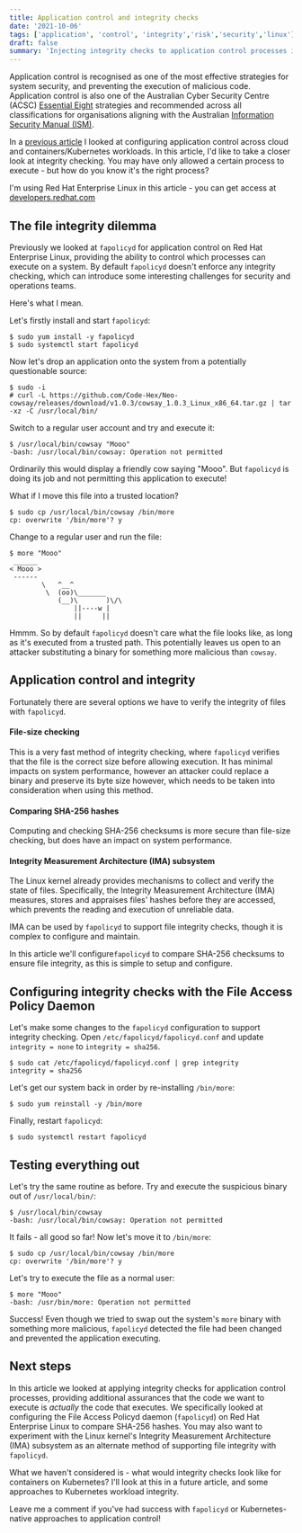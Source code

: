 ```yaml
---
title: Application control and integrity checks
date: '2021-10-06'
tags: ['application', 'control', 'integrity','risk','security','linux']
draft: false
summary: 'Injecting integrity checks to application control processes is a winning security combination. Application control allows you to specify that only certain processes can execute on a system - but how do you know they are the right processes? How can you ensure that the code that you want to execute is the code that actually executes?'
---
```

Application control is recognised as one of the most effective strategies for system security, and preventing the execution of malicious code. Application control is also one of the Australian Cyber Security Centre (ACSC) [Essential Eight](https://www.cyber.gov.au/acsc/view-all-content/essential-eight) strategies and recommended across all classifications for organisations aligning with the Australian [Information Security Manual (ISM)](https://www.cyber.gov.au/acsc/view-all-content/ism).

In a [previous article](/blog/app-control-for-everyone) I looked at configuring application control across cloud and containers/Kubernetes workloads. In this article, I'd like to take a closer look at integrity checking. You may have only allowed a certain process to execute - but how do you know it's the right process? 

I'm using Red Hat Enterprise Linux in this article - you can get access at [developers.redhat.com](https://developers.redhat.com/rhel8)

## The file integrity dilemma

Previously we looked at `fapolicyd` for application control on Red Hat Enterprise Linux, providing the ability to control which processes can execute on a system. By default `fapolicyd` doesn't enforce any integrity checking, which can introduce some interesting challenges for security and operations teams.

Here's what I mean.

Let's firstly install and start `fapolicyd`:
```
$ sudo yum install -y fapolicyd
$ sudo systemctl start fapolicyd
```
Now let's drop an application onto the system from a potentially questionable source:
```
$ sudo -i
# curl -L https://github.com/Code-Hex/Neo-cowsay/releases/download/v1.0.3/cowsay_1.0.3_Linux_x86_64.tar.gz | tar -xz -C /usr/local/bin/
```
Switch to a regular user account and try and execute it:
```
$ /usr/local/bin/cowsay "Mooo"
-bash: /usr/local/bin/cowsay: Operation not permitted
```
Ordinarily this would display a friendly cow saying "Mooo". But `fapolicyd` is doing its job and not permitting this application to execute!

What if I move this file into a trusted location?
```
$ sudo cp /usr/local/bin/cowsay /bin/more
cp: overwrite '/bin/more'? y
```
Change to a regular user and run the file:
```
$ more "Mooo"
 ______
< Mooo >
 ------
        \   ^__^
         \  (oo)\_______
            (__)\       )\/\
                ||----w |
                ||     ||
```
Hmmm. So by default `fapolicyd` doesn't care what the file looks like, as long as it's executed from a trusted path. This potentially leaves us open to an attacker substituting a binary for something more malicious than `cowsay`.

## Application control and integrity

Fortunately there are several options we have to verify the integrity of files with `fapolicyd`.

#### File-size checking
This is a very fast method of integrity checking, where `fapolicyd` verifies that the file is the correct size before allowing execution. It has minimal impacts on system performance, however an attacker could replace a binary and preserve its byte size however, which needs to be taken into consideration when using this method.

#### Comparing SHA-256 hashes
Computing and checking SHA-256 checksums is more secure than file-size checking, but does have an impact on system performance.

#### Integrity Measurement Architecture (IMA) subsystem
The Linux kernel already provides mechanisms to collect and verify the state of files. Specifically, the Integrity Measurement Architecture (IMA) measures, stores and appraises files' hashes before they are accessed, which prevents the reading and execution of unreliable data.

IMA can be used by `fapolicyd` to support file integrity checks, though it is complex to configure and maintain.

In this article we'll configure`fapolicyd` to compare SHA-256 checksums to ensure file integrity, as this is simple to setup and configure.

## Configuring integrity checks with the File Access Policy Daemon
Let's make some changes to the `fapolicyd` configuration to support integrity checking. Open `/etc/fapolicyd/fapolicyd.conf` and update `integrity = none` to `integrity = sha256`.
```
$ sudo cat /etc/fapolicyd/fapolicyd.conf | grep integrity
integrity = sha256
```
Let's get our system back in order by re-installing `/bin/more`:
```
$ sudo yum reinstall -y /bin/more
```
Finally, restart `fapolicyd`:
```
$ sudo systemctl restart fapolicyd
```
## Testing everything out
Let's try the same routine as before. Try and execute the suspicious binary out of `/usr/local/bin/`:
```
$ /usr/local/bin/cowsay
-bash: /usr/local/bin/cowsay: Operation not permitted
```
It fails - all good so far! Now let's move it to `/bin/more`:
```
$ sudo cp /usr/local/bin/cowsay /bin/more
cp: overwrite '/bin/more'? y
```
Let's try to execute the file as a normal user:
```
$ more "Mooo"
-bash: /usr/bin/more: Operation not permitted
```
Success! Even though we tried to swap out the system's `more` binary with something more malicious, `fapolicyd` detected the file had been changed and prevented the application executing. 

## Next steps
In this article we looked at applying integrity checks for application control processes, providing additional assurances that the code we want to execute is *actually* the code that executes. We specifically looked at configuring the File Access Policyd daemon (`fapolicyd`) on Red Hat Enterprise Linux to compare SHA-256 hashes. You may also want to experiment with the Linux kernel's Integrity Measurement Architecture (IMA) subsystem as an alternate method of supporting file integrity with `fapolicyd`.

What we haven't considered is - what would integrity checks look like for containers on Kubernetes? I'll look at this in a future article, and some approaches to Kubernetes workload integrity.

Leave me a comment if you've had success with `fapolicyd` or Kubernetes-native approaches to application control!
